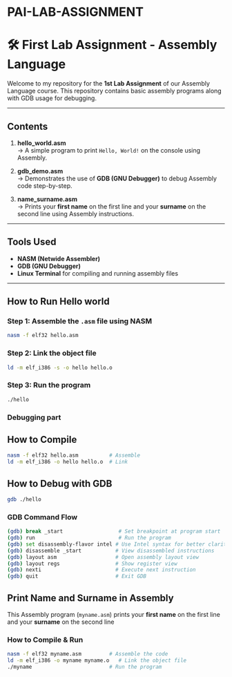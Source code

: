 # PAI-LAB-ASSIGNMENT
# 🛠️ First Lab Assignment - Assembly Language

Welcome to my repository for the **1st Lab Assignment** of our Assembly Language course. This repository contains basic assembly programs along with GDB usage for debugging.

---

## Contents

1. **hello_world.asm**  
   → A simple program to print `Hello, World!` on the console using Assembly.

2. **gdb_demo.asm**  
   → Demonstrates the use of **GDB (GNU Debugger)** to debug Assembly code step-by-step.

3. **name_surname.asm**  
   → Prints your **first name** on the first line and your **surname** on the second line using Assembly instructions.

---

##  Tools Used

- **NASM (Netwide Assembler)**  
- **GDB (GNU Debugger)**  
- **Linux Terminal** for compiling and running assembly files

---

##  How to Run Hello world

### Step 1: Assemble the `.asm` file using NASM
```bash
nasm -f elf32 hello.asm
```
### Step 2: Link the object file
```bash
ld -m elf_i386 -s -o hello hello.o
```
### Step 3: Run the program
```bash
./hello
```

### Debugging part 

## How to Compile
```bash
nasm -f elf32 hello.asm          # Assemble
ld -m elf_i386 -o hello hello.o  # Link
```
## How to Debug with GDB
```bash
gdb ./hello
```
### GDB Command Flow
```bash
(gdb) break _start                  # Set breakpoint at program start
(gdb) run                           # Run the program
(gdb) set disassembly-flavor intel # Use Intel syntax for better clarity
(gdb) disassemble _start           # View disassembled instructions
(gdb) layout asm                   # Open assembly layout view
(gdb) layout regs                  # Show register view
(gdb) nexti                        # Execute next instruction
(gdb) quit                         # Exit GDB
```

## Print Name and Surname in Assembly

This Assembly program (`myname.asm`) prints your **first name** on the first line and your **surname** on the second line

### How to Compile & Run
```bash
nasm -f elf32 myname.asm         # Assemble the code
ld -m elf_i386 -o myname myname.o   # Link the object file
./myname                         # Run the program
```

